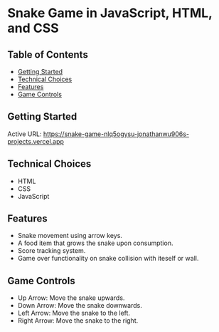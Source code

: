 # Snake Game in JavaScript, HTML, and CSS

## Table of Contents

- [Getting Started](#getting-started)
- [Technical Choices](#technical-choices)
- [Features](#features)
- [Game Controls](#game-controls)

## Getting Started <a name = "getting-started"></a>

Active URL: https://snake-game-nlq5ogysu-jonathanwu906s-projects.vercel.app

## Technical Choices <a name = "technical-choices"></a>

- HTML
- CSS
- JavaScript

## Features <a name = "features"></a>

- Snake movement using arrow keys.
- A food item that grows the snake upon consumption.
- Score tracking system.
- Game over functionality on snake collision with iteself or wall.

## Game Controls <a name = "game-controls"></a>

- Up Arrow: Move the snake upwards.
- Down Arrow: Move the snake downwards.
- Left Arrow: Move the snake to the left.
- Right Arrow: Move the snake to the right.